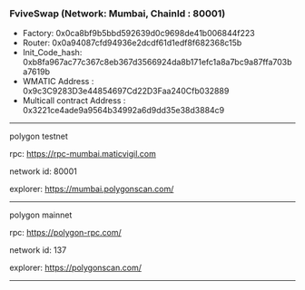 ### FviveSwap (Network: Mumbai, ChainId : 80001)

- Factory: 0x0ca8bf9b5bbd592639d0c9698de41b006844f223
- Router: 0x0a94087cfd94936e2dcdf61d1edf8f682368c15b
- Init_Code_hash: 0xb8fa967ac77c367c8eb367d3566924da8b171efc1a8a7bc9a87ffa703ba7619b
- WMATIC Address : 0x9c3C9283D3e44854697Cd22D3Faa240Cfb032889
- Multicall contract Address : 0x3221ce4ade9a9564b34992a6d9dd35e38d3884c9


***********************************************
polygon testnet

rpc: https://rpc-mumbai.maticvigil.com

network id: 80001

explorer: https://mumbai.polygonscan.com/

************************************************

polygon mainnet

rpc: https://polygon-rpc.com/

network id: 137

explorer: https://polygonscan.com/

*************************************************